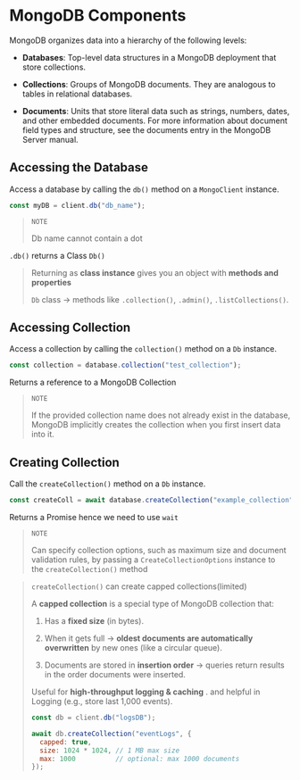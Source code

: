 # MongoDB Components

MongoDB organizes data into a hierarchy of the following levels:

- **Databases**: Top-level data structures in a MongoDB deployment that store collections.

- **Collections**: Groups of MongoDB documents. They are analogous to tables in relational databases.

- **Documents**: Units that store literal data such as strings, numbers, dates, and other embedded documents. For more information about document field types and structure, see the documents entry in the MongoDB Server manual.

## Accessing the Database

Access a database by calling the `db()` method on a `MongoClient` instance.

```js
const myDB = client.db("db_name");
```

> `NOTE`
> 
> Db name cannot contain a dot

`.db()` returns a Class `Db()`

>  Returning as **class instance** gives you an object with **methods and properties**
> 
> `Db` class → methods like `.collection()`, `.admin()`, `.listCollections()`.

## Accessing Collection

Access a collection by calling the `collection()` method on a `Db` instance.

```js
const collection = database.collection("test_collection");
```

Returns a reference to a MongoDB Collection

> `NOTE`
> 
> If the provided collection name does not already exist in the database, MongoDB implicitly creates the collection when you first insert data into it.

## Creating Collection

Call the `createCollection()` method on a `Db` instance.

```js
const createColl = await database.createCollection("example_collection");
```

Returns a Promise hence we need to use `wait`

> `NOTE`
> 
> Can specify collection options, such as maximum size and document validation rules, by passing a `CreateCollectionOptions` instance to the `createCollection()` method



> `createCollection()` can create capped collections(limited)
> 
> A **capped collection** is a special type of MongoDB collection that:
> 
> 1. Has a **fixed size** (in bytes).
> 
> 2. When it gets full → **oldest documents are automatically overwritten** by new ones (like a circular queue).
> 
> 3. Documents are stored in **insertion order** → queries return results in the order documents were inserted.
> 
> Useful for **high-throughput logging & caching** . and helpful in Logging (e.g., store last 1,000 events).
> 
> ```js
> const db = client.db("logsDB");
> 
> await db.createCollection("eventLogs", {
>   capped: true,
>   size: 1024 * 1024, // 1 MB max size
>   max: 1000          // optional: max 1000 documents
> });
> 
> ```


